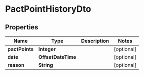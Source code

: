 

# PactPointHistoryDto


## Properties

| Name | Type | Description | Notes |
|------------ | ------------- | ------------- | -------------|
|**pactPoints** | **Integer** |  |  [optional] |
|**date** | **OffsetDateTime** |  |  [optional] |
|**reason** | **String** |  |  [optional] |



